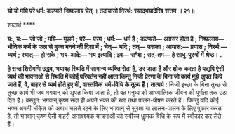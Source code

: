**यो यो मयि परे धर्म: कल्प्यते निष्फलाय चेत् ।** **तदायासो निरर्थ: स्याद्भयादेरिव सत्तम ॥ २१॥** 

शब्दार्थ **** 

**य:, य:—** **जो जो** **; मयि—** **मुझमें** **; परे—** **परम** **; धर्म:—** **धर्म है** **; कल्प्यते—** **अग्रसर होता है** **; निष्फलाय—** **भौतिक कर्म के फल से** **मुक्त बनने की दिशा में** **; चेत्—** **यदि** **; तत्—** **उसका** **; आयास:—** **प्रयास** **; निरर्थ:—** **व्यर्थ** **; स्यात्—** **हो सके** **; भय-आदे:—** **भय** **इत्यादि** **; इव—** **स²श** **; सत्-तम—** **हे साधु-पुरुषों में श्रेष्ठ।** **.** 

**हे सन्त शिरोमणि उद्धव, भयावह स्थिति में सामान्य व्यक्ति रोता है, डर जाता है और शोक** **करता है यद्यपि ऐसी व्यर्थ की भावनाओं से स्थिति में कोई परिवर्तन नहीं आता किन्तु निजी** **प्रेरणा के बिना जो कार्य मुझे अॢपत किये जाते हैं, वे, बाहर से व्यर्थ होते हुए भी, वास्तविक** **धर्म-विधि के तुल्य हैं।** **तात्पर्य :** निजी इच्छा के बिना तुच्छ से तुच्छ कार्य भी जब भगवान् को अॢपत किया जाता है, तो वह मनुष्य को आध्यात्मिक जीवन की पूर्णता तक उठा देता है। वस्तुत: भगवान् कृष्ण सदा ही अपने भक्त की रक्षा तथा पालन-पोषण करते हैं। किन्तु यदि कोई भक्त अपनी भकि्त को अबाध चलते रहने के लिए भगवान् से सुरक्षा या लालन-पालन के लिए पुकार करता है, तो भगवान् कृष्ण ऐसी बाहरी अनावश्यक याचनाओं को सर्वोच्च धाॢमक विधि के रूप में स्वीकार कर लेते हैं।  